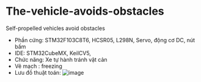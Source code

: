 # The-vehicle-avoids-obstacles
Self-propelled vehicles avoid obstacles

- Phần cứng: STM32F103C8T6, HCSR05, L298N, Servo, động cơ DC, nút bấm
- IDE: STM32CubeMX, KeilCV5,
- Chức năng: Xe tự hành tránh vật cản
- Vẽ mạch : freezing
- Lưu đồ thuật toán:
  ![image](https://github.com/QihCao/The-vehicle-avoids-obstacles/assets/114790673/f1a54589-1f30-4958-a5e1-00d8b7b260e7)


